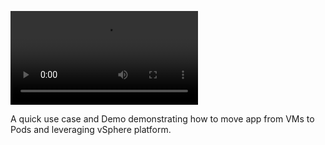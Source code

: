  ![pks-prep](https://github.com/bdereims/pks-prep/blob/master/k8s/TechSummit/VMs2Pods.mov)

A quick use case and Demo demonstrating how to move app from VMs to Pods
and leveraging vSphere platform.

